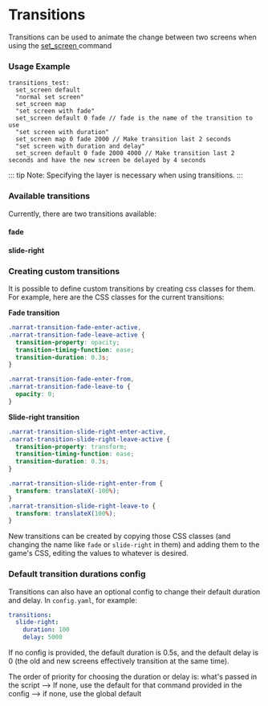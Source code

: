 # Transitions

Transitions can be used to animate the change between two screens when using the [set_screen ](../commandsleft-side-viewport-commands/set-screen.md)command

### Usage Example

```
transitions_test:
  set_screen default
  "normal set screen"
  set_screen map
  "set screen with fade"
  set_screen default 0 fade // fade is the name of the transition to use
  "set screen with duration"
  set_screen map 0 fade 2000 // Make transition last 2 seconds
  "set screen with duration and delay"
  set_screen default 0 fade 2000 4000 // Make transition last 2 seconds and have the new screen be delayed by 4 seconds
```

::: tip
Note: Specifying the layer is necessary when using transitions.
:::

### Available transitions

Currently, there are two transitions available:

#### fade

<!-- ![](../.gitbook/assets/transition.gif) -->

#### slide-right

<!-- ![](../.gitbook/assets/transition2.gif) -->

### **Creating custom transitions**

It is possible to define custom transitions by creating css classes for them. For example, here are the CSS classes for the current transitions:

**Fade transition**

```css
.narrat-transition-fade-enter-active,
.narrat-transition-fade-leave-active {
  transition-property: opacity;
  transition-timing-function: ease;
  transition-duration: 0.3s;
}

.narrat-transition-fade-enter-from,
.narrat-transition-fade-leave-to {
  opacity: 0;
}
```

**Slide-right transition**

```css
.narrat-transition-slide-right-enter-active,
.narrat-transition-slide-right-leave-active {
  transition-property: transform;
  transition-timing-function: ease;
  transition-duration: 0.3s;
}

.narrat-transition-slide-right-enter-from {
  transform: translateX(-100%);
}
.narrat-transition-slide-right-leave-to {
  transform: translateX(100%);
}
```

New transitions can be created by copying those CSS classes (and changing the name like `fade` or `slide-right` in them) and adding them to the game's CSS, editing the values to whatever is desired.

####

### Default transition durations config

Transitions can also have an optional config to change their default duration and delay. In `config.yaml`, for example:

```yaml
transitions:
  slide-right:
    duration: 100
    delay: 5000
```

If no config is provided, the default duration is 0.5s, and the default delay is 0 (the old and new screens effectively transition at the same time).

The order of priority for choosing the duration or delay is: what's passed in the script --> If none, use the default for that command provided in the config --> if none, use the global default
